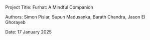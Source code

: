Project Title:
Furhat: A Mindful Companion

Authors:
Simon Pislar, Supun Madusanka, Barath Chandra, Jason El Ghorayeb

Date:
17 January 2025

